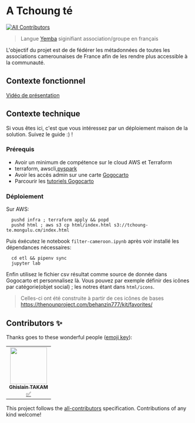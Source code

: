 # A Tchoung té
<!-- ALL-CONTRIBUTORS-BADGE:START - Do not remove or modify this section -->
[![All Contributors](https://img.shields.io/badge/all_contributors-1-orange.svg?style=flat-square)](#contributors-)
<!-- ALL-CONTRIBUTORS-BADGE:END -->
> Langue [Yemba](https://fr.wikipedia.org/wiki/Yemba) siginifiant association/groupe en français

L'objectif du projet est de de fédérer les métadonnées de toutes les associations camerounaises de France afin de les rendre plus accessible à la communauté.
 

## Contexte fonctionnel

[Vidéo de présentation](https://peertube.stream/w/qmMMLyMbzAU8HWWAk1LAQJ)


## Contexte technique

Si vous êtes ici, c'est que vous intéressez par un déploiement maison de la solution. Suivez le guide :) !


### Prérequis

* Avoir un minimum de compétence sur le cloud AWS et Terraform
* terraform, awscli,[pyspark](https://towardsdatascience.com/how-to-use-pyspark-on-your-computer-9c7180075617)
* Avoir les accès admin sur une carte [Gogocarto](https://gogocarto.fr/projects)
* Parcourir les [tutoriels Gogocarto](https://peertube.openstreetmap.fr/c/gogo_tutos/videos)


### Déploiement

Sur AWS:  
  ```
    pushd infra ; terraform apply && popd
    pushd html ; aws s3 cp html/index.html s3://tchoung-te.mongulu.cm/index.html
  ```

Puis éxécutez le notebook `filter-cameroon.ipynb` après voir installé les dépendances nécessaires:
  ```
    cd etl && pipenv sync
    jupyter lab
  ```

Enfin utilisez le fichier csv résultat comme source de donnée dans Gogocarto et personnalisez là.
Vous pouvez par exemple définir des icônes par catégorie(objet social) ; les notres étant dans `html/icons`.
> Celles-ci ont été construite à partir de ces icônes de bases https://thenounproject.com/behanzin777/kit/favorites/
## Contributors ✨

Thanks goes to these wonderful people ([emoji key](https://allcontributors.org/docs/en/emoji-key)):

<!-- ALL-CONTRIBUTORS-LIST:START - Do not remove or modify this section -->
<!-- prettier-ignore-start -->
<!-- markdownlint-disable -->
<table>
  <tr>
    <td align="center"><a href="https://github.com/gttakam"><img src="https://avatars.githubusercontent.com/u/62386113?v=4?s=100" width="100px;" alt=""/><br /><sub><b>Ghislain TAKAM</b></sub></a><br /><a href="#tutorial-gttakam" title="Tutorials">✅</a></td>
  </tr>
</table>

<!-- markdownlint-restore -->
<!-- prettier-ignore-end -->

<!-- ALL-CONTRIBUTORS-LIST:END -->

This project follows the [all-contributors](https://github.com/all-contributors/all-contributors) specification. Contributions of any kind welcome!